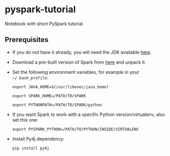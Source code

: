 # pyspark-tutorial
Notebook with short PySpark tutorial

Prerequisites
-------------

- If you do not have it already, you will need the JDK available [here](http://www.oracle.com/technetwork/java/javase/downloads/index.html).

- Download a pre-built version of Spark from [here](https://spark.apache.org/downloads.html) and unpack it.

- Set the following environment variables, for example in your `~/.bash_profile`:

    `export JAVA_HOME=$(/usr/libexec/java_home)`
    
    `export SPARK_HOME=/PATH/TO/SPARK`
    
    `export PYTHONPATH=/PATH/TO/SPARK/python`

- If you want Spark to work with a specific Python version/virtualenv, also set this one:

    `export PYSPARK_PYTHON=/PATH/TO/PYTHON/INSIDE/VIRTUALENV`

- Install Py4j dependency:

    `pip install py4j`

